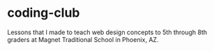 # coding-club
Lessons that I made to teach web design concepts to 5th through 8th graders at Magnet Traditional School in Phoenix, AZ.
